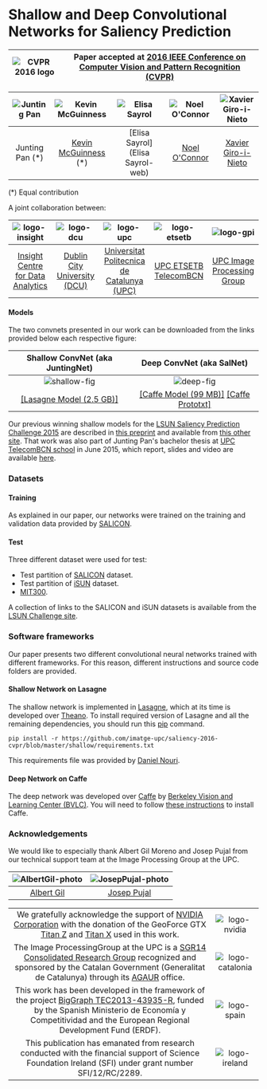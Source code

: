 # Shallow and Deep Convolutional Networks for Saliency Prediction

|  ![CVPR 2016 logo][logo-cvpr] | Paper accepted at [2016 IEEE Conference on Computer Vision and Pattern Recognition (CVPR)](http://cvpr2016.thecvf.com/)   |
|:-:|---|

[logo-cvpr]: https://github.com/imatge-upc/saliency-2016-cvpr/blob/master/logos/cvpr2016.jpg "CVPR 2016 logo"

| ![Junting Pan][JuntingPan-photo]  | ![Kevin McGuinness][KevinMcGuinness-photo]  | ![Elisa Sayrol][ElisaSayrol-photo]  | ![Noel O'Connor][NoelOConnor-photo]  | ![Xavier Giro-i-Nieto][XavierGiro-photo]  |
|:-:|:-:|:-:|:-:|:-:|
| Junting Pan (*)  | [Kevin McGuinness](KevinMcGuinness-web) (*)   |  [Elisa Sayrol](Elisa Sayrol-web) | [Noel O'Connor](NoelOConnor-web)   | [Xavier Giro-i-Nieto](XavierGiro-web)   |

(*) Equal contribution

[KevinMcGuinness-web]: https://www.insight-centre.org/users/kevin-mcguinness
[ElisaSayrol-web]: https://imatge.upc.edu/web/people/elisa-sayrol
[NoelOConnor-web]: https://www.insight-centre.org/users/noel-oconnor
[XavierGiro-web]: https://imatge.upc.edu/web/people/xavier-giro

[JuntingPan-photo]: https://github.com/imatge-upc/saliency-2016-cvpr/blob/master/authors/JuntingPan.jpg "Junting Pan"
[KevinMcGuinness-photo]: https://github.com/imatge-upc/saliency-2016-cvpr/blob/master/authors/KevinMcGuinness.jpg "Kevin McGuinness"
[ElisaSayrol-photo]: https://github.com/imatge-upc/saliency-2016-cvpr/blob/master/authors/ElisaSayrol.jpg "Elisa Sayrol"
[NoelOConnor-photo]: https://github.com/imatge-upc/saliency-2016-cvpr/blob/master/authors/NoelOConnor.jpg "Noel O'Connor"
[XavierGiro-photo]: https://github.com/imatge-upc/saliency-2016-cvpr/blob/master/authors/XavierGiro.jpg "Xavier Giro-i-Nieto"

A joint collaboration between:

| ![logo-insight] | ![logo-dcu] | ![logo-upc] | ![logo-etsetb] | ![logo-gpi] | 
|:-:|:-:|:-:|:-:|:-:|
| [Insight Centre for Data Analytics](insight-web) | [Dublin City University (DCU)](dcu-web)  |[Universitat Politecnica de Catalunya (UPC)](upc-web)   | [UPC ETSETB TelecomBCN](etsetb-web)  | [UPC Image Processing Group](gpi-web) | 

[insight-web]: https://www.insight-centre.org/ 
[dcu-web]: http://www.dcu.ie/
[upc-web]: http://www.upc.edu/?set_language=en 
[etsetb-web]: https://www.etsetb.upc.edu/en/ 
[gpi-web]: https://imatge.upc.edu/web/ 


[logo-insight]: https://github.com/imatge-upc/saliency-2016-cvpr/blob/master/logos/insight.jpg "Insight Centre for Data Analytics"
[logo-dcu]: https://github.com/imatge-upc/saliency-2016-cvpr/blob/master/logos/dcu.png "Dublin City University"
[logo-upc]: https://github.com/imatge-upc/saliency-2016-cvpr/blob/master/logos/upc.jpg "Universitat Politecnica de Catalunya"
[logo-etsetb]: https://github.com/imatge-upc/saliency-2016-cvpr/blob/master/logos/etsetb.png "ETSETB TelecomBCN"
[logo-gpi]: https://github.com/imatge-upc/saliency-2016-cvpr/blob/master/logos/gpi.png "UPC Image Processing Group"

#### Models

The two convnets presented in our work can be downloaded from the links provided below each respective figure:

| Shallow ConvNet (aka JuntingNet)  |  Deep ConvNet (aka SalNet) |
|:-:|:-:|
|  ![shallow-fig] | ![deep-fig]  |
| [[Lasagne Model (2.5 GB)]](shallow-model)  | [[Caffe Model (99 MB)]](deep-model) [[Caffe Prototxt]](deep-prototxt)  |

[shallow-fig]: https://github.com/imatge-upc/saliency-2016-cvpr/blob/master/figs/shallow.png "Shallow convnet architecture"
[deep-fig]: https://github.com/imatge-upc/saliency-2016-cvpr/blob/master/figs/deep.png "Deep convnet architecture"

[shallow-model]: https://imatge.upc.edu/web/sites/default/files/resources/1720/saliency/2016-cvpr/shallow_net.pickle
[deep-model]: https://imatge.upc.edu/web/sites/default/files/resources/1720/saliency/2016-cvpr/deep_net_model.caffemodel
[deep-prototxt]: https://imatge.upc.edu/web/sites/default/files/resources/1720/saliency/2016-cvpr/deep_net_deploy.prototxt


Our previous winning shallow models for the [LSUN Saliency Prediction Challenge 2015](http://lsun.cs.princeton.edu/#saliency) are described in [this preprint](https://imatge.upc.edu/web/publications/end-end-convolutional-network-saliency-prediction) and available from [this other site](https://imatge.upc.edu/web/resources/end-end-convolutional-networks-saliency-prediction-software). That work was also part of Junting Pan's bachelor thesis at [UPC TelecomBCN school](https://www.etsetb.upc.edu/en/) in June 2015, which report, slides and video are available [here](https://imatge.upc.edu/web/publications/visual-saliency-prediction-using-deep-learning-techniques).


### Datasets

#### Training
As explained in our paper, our networks were trained on the training and validation data provided by [SALICON](http://salicon.net/).

#### Test
Three different dataset were used for test:
* Test partition of [SALICON](http://salicon.net/) dataset.
* Test partition of [iSUN](http://vision.princeton.edu/projects/2014/iSUN/) dataset.
* [MIT300](http://saliency.mit.edu/datasets.html).

A collection of links to the SALICON and iSUN datasets is available from the [LSUN Challenge site](http://lsun.cs.princeton.edu/#saliency).

### Software frameworks

Our paper presents two different convolutional neural networks trained with different frameworks. For this reason, different instructions and source code folders are provided.

#### Shallow Network on Lasagne

The shallow network is implemented in [Lasagne](https://github.com/Lasagne/Lasagne), which at its time is developed over [Theano](http://deeplearning.net/software/theano/).
To install required version of Lasagne and all the remaining dependencies, you should run this [pip](https://pip.pypa.io/en/stable/) command.

```
pip install -r https://github.com/imatge-upc/saliency-2016-cvpr/blob/master/shallow/requirements.txt
```

This requirements file was provided by [Daniel Nouri](http://danielnouri.org/notes/2014/12/17/using-convolutional-neural-nets-to-detect-facial-keypoints-tutorial/).

#### Deep Network on Caffe

The deep network was developed over [Caffe](http://caffe.berkeleyvision.org/) by [Berkeley Vision and Learning Center (BVLC)](http://bvlc.eecs.berkeley.edu/). You will need to follow [these instructions](http://caffe.berkeleyvision.org/installation.html) to install Caffe.

### Acknowledgements

We would like to especially thank Albert Gil Moreno and Josep Pujal from our technical support team at the Image Processing Group at the UPC.

| ![AlbertGil-photo]  | ![JosepPujal-photo]  |
|:-:|:-:|
| [Albert Gil](AlbertGil-web)  |  [Josep Pujal](JosepPujal-web) |

[AlbertGil-photo]: https://github.com/imatge-upc/saliency-2016-cvpr/blob/master/authors/AlbertGil.jpg "Albert Gil"
[JosepPujal-photo]: https://github.com/imatge-upc/saliency-2016-cvpr/blob/master/authors/JosepPujal.jpg "Josep Pujal"

[AlbertGil-web]: https://imatge.upc.edu/web/people/albert-gil-moreno
[JosepPujal-web]: https://imatge.upc.edu/web/people/josep-pujal

|   |   |
|:-:|:-:|
|  We gratefully acknowledge the support of [NVIDIA Corporation](http://www.nvidia.com/content/global/global.php) with the donation of the GeoForce GTX [Titan Z](http://www.nvidia.com/gtx-700-graphics-cards/gtx-titan-z/) and [Titan X](http://www.geforce.com/hardware/desktop-gpus/geforce-gtx-titan-x) used in this work. |  ![logo-nvidia] |
|  The Image ProcessingGroup at the UPC is a [SGR14 Consolidated Research Group](https://imatge.upc.edu/web/projects/sgr14-image-and-video-processing-group) recognized and sponsored by the Catalan Government (Generalitat de Catalunya) through its [AGAUR](http://agaur.gencat.cat/en/inici/index.html) office. |  ![logo-catalonia] |
|  This work has been developed in the framework of the project [BigGraph TEC2013-43935-R](https://imatge.upc.edu/web/projects/biggraph-heterogeneous-information-and-graph-signal-processing-big-data-era-application), funded by the Spanish Ministerio de Economía y Competitividad and the European Regional Development Fund (ERDF).  | ![logo-spain] | 
|  This publication has emanated from research conducted with the financial support of Science Foundation Ireland (SFI) under grant number SFI/12/RC/2289. |  ![logo-ireland] |

[logo-nvidia]: https://github.com/imatge-upc/saliency-2016-cvpr/blob/master/logos/nvidia.jpg "Logo of NVidia"
[logo-catalonia]: https://github.com/imatge-upc/saliency-2016-cvpr/blob/master/logos/generalitat.jpg "Logo of Catalan government"
[logo-spain]: https://github.com/imatge-upc/saliency-2016-cvpr/blob/master/logos/MEyC.png "Logo of Spanish government"
[logo-ireland]: https://github.com/imatge-upc/saliency-2016-cvpr/blob/master/logos/sfi.png "Logo of Science Foundation Ireland"
